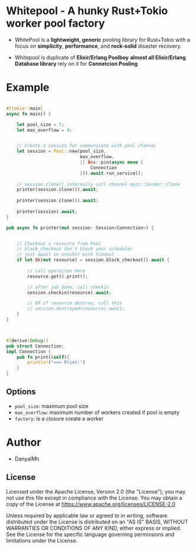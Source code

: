 
# Whitepool - A hunky Rust+Tokio worker pool factory


*   WhitePool is a **lightweight, generic** pooling library for Rust+Tokio with a focus 
    on **simplicity**, **performance**, and **rock-solid** disaster recovery.

*   Whitepool is duplicate of **Elixir/Erlang Poolboy**
    **almost all Elixir/Erlang Database library** rely on it for **Connetcion Pooling**




# Example

```rust 

#[tokio::main]
async fn main() {

    let pool_size = 7;
    let max_overflow = 4;


    // Create a session for communicate with pool channel
    let session = Pool::new(pool_size, 
                            max_overflow, 
                            || Box::pin(async move {
                                Connection                                              
                            })).await.run_service();                            
    
    // session.clone() internally call channel mpsc::Sender::Clone
    printer(session.clone()).await;
    
    printer(session.clone()).await;
    
    printer(session).await;
}

pub async fn printer(mut session: Session<Connection>) {


    // Checkout a resource from Pool
    // block_checkout don't block your scheduler
    // just await on oneshot with timeout
    if let Ok(mut resource) = session.block_checkout().await {
        
        // call operaiton here
        resource.get().print();

        // after job done, call checkin
        session.checkin(resource).await;

        // OR if resource destroy, call this
        // session.destroyed(resource).await;
    } 
}



#[derive(Debug)]
pub struct Connection;
impl Connection {
    pub fn print(&self){ 
        println!("==> Print!")
    }
}


```

## Options

- `pool_size`: maximum pool size
- `max_overflow`: maximum number of workers created if pool is empty
- `factory`: is a closure create a worker


# Author

- DanyalMh 



## License

Licensed under the Apache License, Version 2.0 (the "License"); you may not use this file except in compliance with the License. You may obtain a copy of the License at https://www.apache.org/licenses/LICENSE-2.0

Unless required by applicable law or agreed to in writing, software distributed under the License is distributed on an "AS IS" BASIS, WITHOUT WARRANTIES OR CONDITIONS OF ANY KIND, either express or implied. See the License for the specific language governing permissions and limitations under the License.
